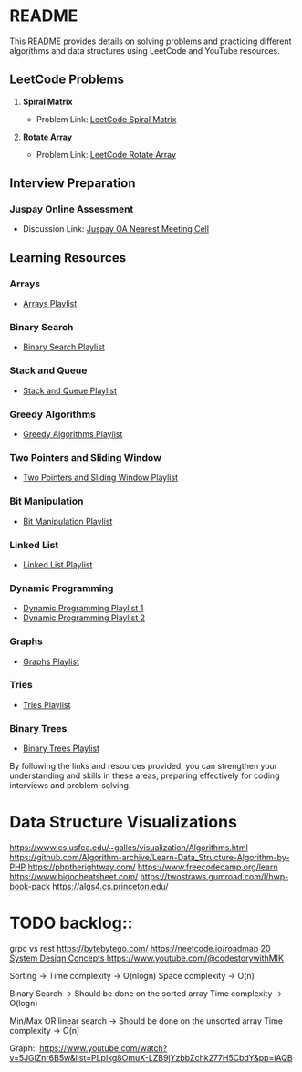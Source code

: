 # README

This README provides details on solving problems and practicing different algorithms and data structures using LeetCode and YouTube resources.

## LeetCode Problems

1. **Spiral Matrix**
   - Problem Link: [LeetCode Spiral Matrix](https://leetcode.com/problems/spiral-matrix/)
   
2. **Rotate Array**
   - Problem Link: [LeetCode Rotate Array](https://leetcode.com/problems/rotate-array/)

## Interview Preparation

### Juspay Online Assessment
- Discussion Link: [Juspay OA Nearest Meeting Cell](https://leetcode.com/discuss/interview-question/2032910/juspay-oa-nearest-meeting-cell)

## Learning Resources

### Arrays
- [Arrays Playlist](https://www.youtube.com/watch?v=37E9ckMDdTk&list=PLgUwDviBIf0rENwdL0nEH0uGom9no0nyB&pp=iAQB)

### Binary Search
- [Binary Search Playlist](https://www.youtube.com/watch?v=_NT69eLpqks&list=PLgUwDviBIf0pMFMWuuvDNMAkoQFi-h0ZF&pp=iAQB)

### Stack and Queue
- [Stack and Queue Playlist](https://www.youtube.com/watch?v=tqQ5fTamIN4&list=PLgUwDviBIf0pOd5zvVVSzgpo6BaCpHT9c&pp=iAQB)

### Greedy Algorithms
- [Greedy Algorithms Playlist](https://www.youtube.com/watch?v=DIX2p7vb9co&list=PLgUwDviBIf0rF1w2Koyh78zafB0cz7tea&pp=iAQB)

### Two Pointers and Sliding Window
- [Two Pointers and Sliding Window Playlist](https://www.youtube.com/watch?v=9kdHxplyl5I&list=PLgUwDviBIf0q7vrFA_HEWcqRqMpCXzYAL&pp=iAQB)

### Bit Manipulation
- [Bit Manipulation Playlist](https://www.youtube.com/watch?v=qQd-ViW7bfk&list=PLgUwDviBIf0rnqh8QsJaHyIX7KUiaPUv7&pp=iAQB)

### Linked List
- [Linked List Playlist](https://www.youtube.com/watch?v=cg6JGiXhQ9c&list=PLgUwDviBIf0rAuz8tVcM0AymmhTRsfaLU&pp=iAQB)

### Dynamic Programming
- [Dynamic Programming Playlist 1](https://www.youtube.com/watch?v=tyB0ztf0DNY&list=PLgUwDviBIf0pwFf-BnpkXxs0Ra0eU2sJY&pp=iAQB)
- [Dynamic Programming Playlist 2](https://www.youtube.com/watch?v=FfXoiwwnxFw&list=PLgUwDviBIf0qUlt5H_kiKYaNSqJ81PMMY&pp=iAQB)

### Graphs
- [Graphs Playlist](https://www.youtube.com/watch?v=M3_pLsDdeuU&list=PLgUwDviBIf0oE3gA41TKO2H5bHpPd7fzn&pp=iAQB)

### Tries
- [Tries Playlist](https://www.youtube.com/watch?v=dBGUmUQhjaM&list=PLgUwDviBIf0pcIDCZnxhv0LkHf5KzG9zp&pp=iAQB)

### Binary Trees
- [Binary Trees Playlist](https://www.youtube.com/watch?v=OYqYEM1bMK8&list=PLgUwDviBIf0q8Hkd7bK2Bpryj2xVJk8Vk&pp=iAQB)

By following the links and resources provided, you can strengthen your understanding and skills in these areas, preparing effectively for coding interviews and problem-solving.

Data Structure Visualizations
==============================
https://www.cs.usfca.edu/~galles/visualization/Algorithms.html
https://github.com/Algorithm-archive/Learn-Data_Structure-Algorithm-by-PHP
https://phptherightway.com/
https://www.freecodecamp.org/learn
https://www.bigocheatsheet.com/
https://twostraws.gumroad.com/l/hwp-book-pack
https://algs4.cs.princeton.edu/

TODO backlog::
===============
grpc vs rest
https://bytebytego.com/
https://neetcode.io/roadmap
[20 System Design Concepts ](https://www.youtube.com/watch?v=i53Gi_K3o7I&list=PLot-Xpze53le35rQuIbRET3YwEtrcJfdt)
https://www.youtube.com/@codestorywithMIK

Sorting ->
Time complexity -> O(nlogn)
Space complexity -> O(n)

Binary Search -> Should be done on the sorted array
Time complexity -> O(logn)

Min/Max OR linear search -> Should be done on the unsorted array
Time complexity -> O(n)





Graph:: 
https://www.youtube.com/watch?v=5JGiZnr6B5w&list=PLpIkg8OmuX-LZB9jYzbbZchk277H5CbdY&pp=iAQB
